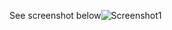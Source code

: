 See screenshot below![Screenshot1](https://user-images.githubusercontent.com/52474764/117566877-2acbb980-b087-11eb-9a56-3b8052fd1347.jpg)
